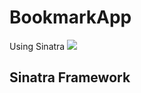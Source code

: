 # BookmarkApp
Using Sinatra
![](http://ddi-dev.com/uploads/media/news/0001/01/thumb_505_news_main.jpeg)

## Sinatra Framework


